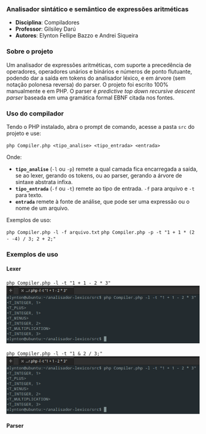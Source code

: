### Analisador sintático e semântico de expressões aritméticas

- **Disciplina**: Compiladores
- **Professor**: Gilsiley Darú
- **Autores**: Elynton Fellipe Bazzo e Andrei Siqueira

### Sobre o projeto

Um analisador de expressões aritméticas, com suporte a precedência de operadores, operadores unários e binários e números de ponto
flutuante, podendo dar a saída em tokens do analisador léxico, e em árvore (sem notação polonesa reversa) do parser. O projeto foi escrito
100% manualmente e em PHP. O parser é *predictive top down recursive descent parser* baseada em uma gramática formal EBNF citada nos fontes.

### Uso do compilador

Tendo o PHP instalado, abra o prompt de comando, acesse a pasta `src` do projeto e use:

`php Compiler.php <tipo_analise> <tipo_entrada> <entrada>`

Onde:
- **`tipo_analise`** (`-l` ou `-p`) remete a qual camada fica encarregada a saída, se ao lexer, gerando os tokens, ou ao parser, gerando
a árvore de sintaxe abstrata infixa.
- **`tipo_entrada`** (`-f` ou `-t`) remete ao tipo de entrada. `-f` para arquivo e `-t` para texto.
- **`entrada`** remete à fonte de análise, que pode ser uma expressão ou o nome de um arquivo.

Exemplos de uso:

`php Compiler.php -l -f arquivo.txt`
`php Compiler.php -p -t "1 + 1 * (2 - -4) / 3; 2 + 2;"`

### Exemplos de uso

#### Lexer
`php Compiler.php -l -t "1 + 1 - 2 * 3"`
![lexer_1](./examples/lexer_1.png)

`php Compiler.php -l -t "1 & 2 / 3;"`
![lexer_2](./examples/lexer_1.png)

#### Parser
